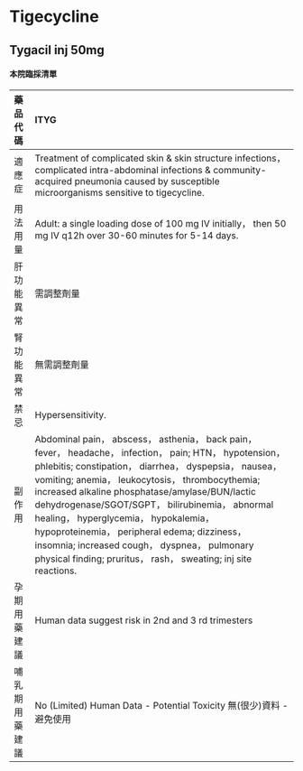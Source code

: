 # Tigecycline

## Tygacil inj 50mg

#### 本院臨採清單

| 藥品代碼       | ITYG                                                                                                                                                                                                                                                                                                                                                                                                                                                                                                                                   |
|:---------------|:---------------------------------------------------------------------------------------------------------------------------------------------------------------------------------------------------------------------------------------------------------------------------------------------------------------------------------------------------------------------------------------------------------------------------------------------------------------------------------------------------------------------------------------|
| 適應症         | Treatment of complicated skin & skin structure infections， complicated intra-abdominal infections & community-acquired pneumonia caused by susceptible microorganisms sensitive to tigecycline.                                                                                                                                                                                                                                                                                                                                       |
| 用法用量       | Adult: a single loading dose of 100 mg IV initially， then 50 mg IV q12h over 30-60 minutes for 5-14 days.                                                                                                                                                                                                                                                                                                                                                                                                                             |
| 肝功能異常     | 需調整劑量                                                                                                                                                                                                                                                                                                                                                                                                                                                                                                                             |
| 腎功能異常     | 無需調整劑量                                                                                                                                                                                                                                                                                                                                                                                                                                                                                                                           |
| 禁忌           | Hypersensitivity.                                                                                                                                                                                                                                                                                                                                                                                                                                                                                                                      |
| 副作用         | Abdominal pain， abscess， asthenia， back pain， fever， headache， infection， pain; HTN， hypotension， phlebitis; constipation， diarrhea， dyspepsia， nausea， vomiting; anemia， leukocytosis， thrombocythemia; increased alkaline phosphatase/amylase/BUN/lactic dehydrogenase/SGOT/SGPT， bilirubinemia， abnormal healing， hyperglycemia， hypokalemia， hypoproteinemia， peripheral edema; dizziness， insomnia; increased cough， dyspnea， pulmonary physical finding; pruritus， rash， sweating; inj site reactions. |
| 孕期用藥建議   | Human data suggest risk in 2nd and 3 rd trimesters                                                                                                                                                                                                                                                                                                                                                                                                                                                                                     |
| 哺乳期用藥建議 | No (Limited) Human Data - Potential Toxicity 無(很少)資料 - 避免使用                                                                                                                                                                                                                                                                                                                                                                                                                                                                   |

